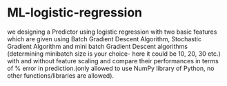 # ML-logistic-regression
we designing a Predictor using logistic regression  with two basic features which are given
using Batch Gradient Descent Algorithm, Stochastic Gradient Algorithm
and mini batch Gradient Descent algorithms (determining minibatch size is
your choice- here it could be 10, 20, 30 etc.) with and without feature
scaling​ and compare their performances in terms of % error in
prediction.(only allowed to use NumPy library of Python, no other
functions/libraries are allowed).
